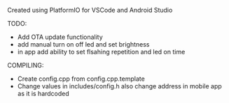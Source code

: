 Created using PlatformIO for VSCode 
and Android Studio

TODO:
- Add OTA update functionality
- add manual turn on off led and set brightness
- in app add ability to set flsahing repetition and led on time 




COMPILING:
- Create config.cpp from config.cpp.template
- Change values in includes/config.h also change address in mobile app as it is hardcoded
